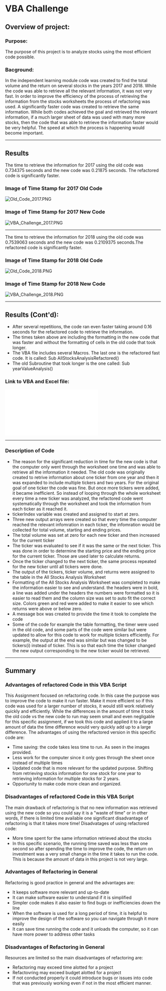 # VBA Challenge

## Overview of project: 
### Purpose:
The purpose of this project is to analyze stocks using the most efficient code possible. 
### Bacground:
In the independent learning module code was created to find the total volume and the return on several stocks in the years 2017 and 2018. While the code was able to retrieve all the relevant information, it was not very fast. In order to improve the efficiency of the process of retrieving the information from the stocks worksheets the process of refactoring was used. A significantly faster code was created to retrieve the same information. While both codes achieved the goal and retrieved the relevant information, if a much larger sheet of data was used with many more stocks, then the code that was able to retrieve the information faster would be very helpful. The speed at which the process is happening would become important. 

---

## Results
The time to retrieve the information for 2017 using the old code was 0.734375 seconds and the new code was 0.21875 seconds. The refactored code is significantly faster.

### Image of Time Stamp for 2017 Old Code
![Old_Code_2017.PNG](Resources/Old_Code_2017.PNG)

### Image of Time Stamp for 2017 New Code
![VBA_Challenge_2017.PNG](Resources/VBA_Challenge_2017.PNG)

---

The time to retrieve the information for 2018 using the old code was 0.7539063 seconds and the new code was 0.2109375 seconds.The refactored code is significantly faster.

### Image of Time Stamp for 2018 Old Code
![Old_Code_2018.PNG](Resources/Old_Code_2018.PNG)

### Image of Time Stamp for 2018 New Code
![VBA_Challenge_2018.PNG](Resources/VBA_Challenge_2018.PNG)

---

## Results (Cont'd):
- After several repetitions, the code ran even faster taking around 0.16 seconds for the refactored code to retrieve the information. 
- The times taken above are including the formatting in the new code that was faster and without the formatting of cells in the old code that took longer. 
- The VBA file includes several Macros. The last one is the refactored fast code. It is called: Sub AllStocksAnalysisRefactored()
- The old Subroutine that took longer is the one called: Sub yearValueAnalysis()

### Link to VBA and Excel file:
![VBA_Challenge.xlsm](VBA_Challenge.xlsm)

---

### Description of Code
- The reason for the significant reduction in time for the new code is that the computer only went through the worksheet one time and was able to retrieve all the information it needed. The old code was originally created to retrive information about one ticker from one year and then it was expanded to include multiple tickers and two years. For the original goal of one ticker the code was fine. But once more tickers were added, it became inefficient. So instead of looping through the whole worksheet every time a new ticker was analyzed, the refactored code went systematically through the worksheet and took the information from each ticker as it reached it. 
- tickerIndex variable was created and assigned to start at zero.
- Three new output arrays were created so that every time the computer reached the relevant infomration in each ticker, the infomration would be collected for total volume, starting and ending prices. 
- The total volume was set at zero for each new ticker and then increased for the current ticker
- The ticker was evaluated to see if it was the same or the next ticker. This was done in order to determine the starting price and the ending price for the current ticker. Those are used later to calculate returns. 
- Once the ticker changed to the next ticker, the same process repeated for the new ticker until all tickers were done. 
- The output of the tickers, ticker volume, and returns were assigned to the table in the All Stocks Analysis Worksheet
- Formatting of the All Stocks Analysis Worksheet was completed to make the information easier to see and understand. the headers were in bold, a line was added under the headers the numbers were formatted so it is easier to read them and the column size was set to auto fit the correct size. Colors green and red were added to make it easier to see which returns were above or below zero. 
- A message box was created to provide the time it took to complete the code 
- Some of the code for example the table formatting, the timer were used in the old code, and some parts of the code were similar but were updated to allow for this code to work for multiple tickers efficiently. For example, the output at the end was similar but was changed to be tickers(i) instead of ticker. This is so that each time the ticker changed the new output corresponding to the new ticker would be retrieved. 
	
---

## Summary

### Advantages of refactored Code in this VBA Script
This Assignment focused on refactoring code. In this case the purpose was to improve the code to make it run faster. Make it more efficient so if this code was used for a larger number of stocks, it would still work relatively quickly and efficiently. While the differences in the amount of time it took the old code vs the new code to run may seem small and even negligable for this specific assignment, if we took this code and applied it to a large amount of data the time difference would very quickly add up to a large difference. 
The advantages of using the refactored version in this specific code are:
- Time saving: the code takes less time to run. As seen in the images provided. 
- Less work for the computer since it only goes through the sheet once instead of multiple times
- Updated code that is more relevant for the updated purpose. Shifting from retrieving stocks information for one stock for one year to retrieving information for multiple stocks for 2 years. 
- Opportunity to make code more clean and organized. 

### Disadvantages of refactored Code in this VBA Script
The main drawback of refactoring is that no new information was retrieved using the new code so you could say it is a "waste of time" or in other words, if there is limited time available one significant disadvantage of refactoring is that it takes more time!
Disadvatages of using refactored code:
- More time spent for the same information retrieved about the stocks
- In this specific scenario, the running time saved was less than one second so after spending the time to improve the code, the return on investment was a very small change in the time it takes to run the code. This is because the amount of data in this project is not very large. 


### Advantages of Refactoring in General
Refactoring is good practice in general and the advantages are:
- It keeps software more relevant and up-to-date 
- It can make software easier to understand if it is simplified
- Simpler code makes it also easier to find bugs or inefficiencies down the line
- When the software is used for a long period of time, it is helpful to improve the design of the software so you can navigate through it more easily
- It can save time running the code and it unloads the computer, so it can have more power to address other tasks

### Disadvantages of Refactoring in General
Resources are limited so the main disadvantages of refactoring are:
- Refactoring may exceed time alotted for a project
- Refactovring may exceed budget alotted for a project
- If not conducted properly it could introduce bugs or issues into code that was previously working even if not in the most efficient manner. 






